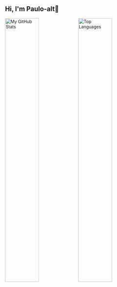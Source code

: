 ## Hi, I'm Paulo-alt👋

<img alt="My GitHub Stats" align="left" width="47%" src="https://github-readme-stats.vercel.app/api?username=paulo-alt&show_icons=true&theme=codeSTACKr" />

<img alt="Top Languages" align="left" width="47%" src="https://github-readme-stats.vercel.app/api/top-langs/?username=paulo-alt&show_icons&layout=compact" />
